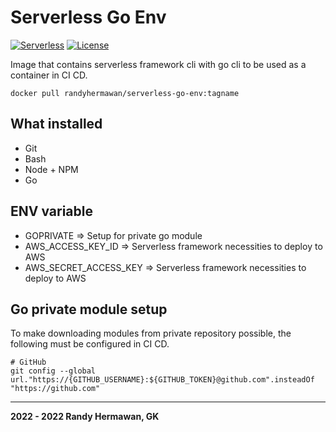 # Serverless Go Env

[![Serverless][ico-serverless]][link-serverless]
[![License][ico-license]][link-license]

[ico-serverless]: http://public.serverless.com/badges/v3.svg
[ico-license]: https://img.shields.io/github/license/randyhermawan/serverless-go-env.svg
[link-serverless]: http://www.serverless.com/
[link-license]: ./LICENSE

Image that contains serverless framework cli with go cli to be used as a container in CI CD.

```
docker pull randyhermawan/serverless-go-env:tagname
```

## What installed

- Git
- Bash
- Node + NPM
- Go

## ENV variable

- GOPRIVATE => Setup for private go module
- AWS_ACCESS_KEY_ID => Serverless framework necessities to deploy to AWS
- AWS_SECRET_ACCESS_KEY => Serverless framework necessities to deploy to AWS

## Go private module setup

To make downloading modules from private repository possible, the following must be configured in CI CD.

```
# GitHub
git config --global url."https://{GITHUB_USERNAME}:${GITHUB_TOKEN}@github.com".insteadOf "https://github.com"
```

---

**2022 - 2022 Randy Hermawan, GK**
